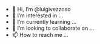 - 👋 Hi, I’m @luigivezzoso
- 👀 I’m interested in ...
- 🌱 I’m currently learning ...
- 💞️ I’m looking to collaborate on ...
- 📫 How to reach me ...

<!---
luigivezzoso/luigivezzoso is a ✨ special ✨ repository because its `README.md` (this file) appears on your GitHub profile.
You can click the Preview link to take a look at your changes.
--->
